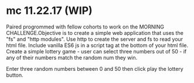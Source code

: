 # mc 11.22.17 (WIP)

Paired progrommed with fellow cohorts to work on the MORNING CHALLENGE.Objective is to create a simple web application that uses the "fs" and "http modules". Use http to create the server and fs to read your html file. Include vanilla ES6 js in a script tag at the bottom of your html file. Create a simple lottery game - user can select three numbers out of 50 - if any of their numbers match the random num they win.

Enter three random numbers between 0 and 50 then click play the lottery button.
